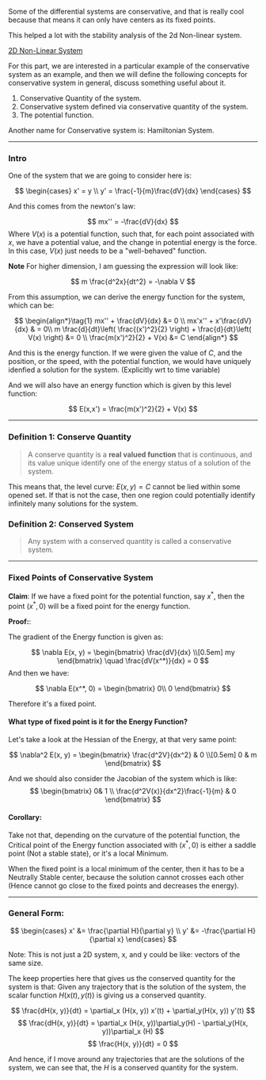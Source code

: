 Some of the differential systems are conservative, and that is really cool because that means it can only have centers as its fixed points. 

This helped a lot with the stability analysis of the 2d Non-linear system. 

[2D Non-Linear System](2D%20Non-Linear%20System.md)

For this part, we are interested in a particular example of the conservative system as an example, and then we will define the following concepts for conservative system in general, discuss something useful about it. 

1. Conservative Quantity of the system.
2. Conservative system defined via conservative quantity of the  system.
3. The potential function.

Another name for Conservative system is: Hamiltonian System.

---

### Intro
One of the system that we are going to consider here is: 

$$
\begin{cases}
    x' = y \\ 
    y' = \frac{-1}{m}\frac{dV}{dx}
\end{cases}
$$

And this comes from the newton's law: 

$$
mx'' = -\frac{dV}{dx}
$$
Where $V(x)$ is a potential function, such that, for each point associated with $x$, we have a potential value, and the change in potential energy is the force. In this case, $V(x)$ just needs to be a "well-behaved" function. 

**Note** For higher dimension, I am guessing the expression will look like: 

$$
m \frac{d^2x}{dt^2} = -\nabla V
$$

From this assumption, we can derive the energy function for the system, which can be: 

$$
\begin{align*}\tag{1}
    mx'' + \frac{dV}{dx} &= 0 \\ 
    mx'x'' + x'\frac{dV}{dx} & = 0\\ 
    m \frac{d}{dt}\left(
        \frac{(x')^2}{2}
    \right) + 
    \frac{d}{dt}\left(
        V(x)
    \right) &= 0
    \\
    \frac{m(x')^2}{2} + V(x) &= C
\end{align*}
$$

And this is the energy function. If we were given the value of $C$, and the position, or the speed, with the potential function, we would have uniquely idenfied a solution for the system. (Explicitly wrt to time variable)

And we will also have an energy function which is given by this level function: 

$$
E(x,x') = \frac{m(x')^2}{2} + V(x)
$$


---
### Definition 1: Conserve Quantity

> A conserve quantity is a **real valued function** that is continuous, and its value unique identify one of the energy status of a solution of the system. 

This means that, the level curve: $E(x, y) = C$ cannot be lied within some opened set. If that is not the case, then one region could potentially identify infinitely many solutions for the system. 

### Definition 2: Conserved System

> Any system with a conserved quantity is called a conservative system.

---
### Fixed Points of Conservative System


**Claim**: If we have a fixed point for the potential function, say $x^*$, then the point $(x^*, 0)$ will be a fixed point for the energy function. 

**Proof:**: 

The gradient of the Energy function is given as: 

$$
\nabla E(x, y) = 
\begin{bmatrix}
    \frac{dV}{dx} \\[0.5em] my
\end{bmatrix}
\quad \frac{dV(x^*)}{dx} = 0
$$
And then we have: 

$$
\nabla E(x^*, 0) = \begin{bmatrix}
 0\\ 0
\end{bmatrix}
$$

Therefore it's a fixed point. 

#### What type of fixed point is it for the Energy Function? 

Let's take a look at the Hessian of the Energy, at that very same point: 
 
$$
\nabla^2 E(x, y) = 
\begin{bmatrix}
    \frac{d^2V}{dx^2} & 0 \\[0.5em] 
    0 & m
\end{bmatrix}
$$

And we should also consider the Jacobian of the system which is like: 
$$
\begin{bmatrix}
0& 1 
\\
\frac{d^2V(x)}{dx^2}\frac{-1}{m} & 0
\end{bmatrix}
$$


#### Corollary: 

Take not that, depending on the curvature of the potential function, the Critical point of the Energy function associated with $(x^*, 0)$ is either a saddle point (Not a stable state), or it's a local Minimum. 

When the fixed point is a local minimum of the center, then it has to be a Neutrally Stable center, because the solution cannot crosses each other (Hence cannot go close to the fixed points and decreases the energy).


---
### General Form: 

$$
\begin{cases}
    x' &= \frac{\partial H}{\partial y} \\ 
    y' &= -\frac{\partial H}{\partial x}
\end{cases}
$$

Note: This is not just a 2D system, x, and y could be like: vectors of the same size. 

The keep properties here that gives us the conserved quantity for the system is that: Given any trajectory that is the solution of the system, the scalar function $H(x(t), y(t))$ is giving us a conserved quantity.

$$
\frac{dH(x, y)}{dt} = \partial_x (H(x, y)) x'(t) + \partial_y(H(x, y)) y'(t)
$$
$$
\frac{dH(x, y)}{dt} = \partial_x (H(x, y))\partial_y(H) - \partial_y(H(x, y))\partial_x (H)
$$
$$
\frac{H(x, y)}{dt} = 0
$$

And hence, if I move around any trajectories that are the solutions of the system, we can see that, the $H$ is a conserved quantity for the system. 

